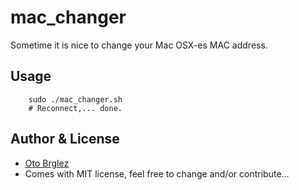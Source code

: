 # mac_changer

Sometime it is nice to change your Mac OSX-es MAC address.

## Usage

		sudo ./mac_changer.sh
		# Reconnect,... done.

## Author & License
- [Oto Brglez](https://github.com/otobrglez)
- Comes with MIT license, feel free to change and/or contribute...
